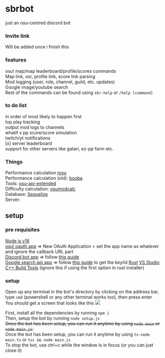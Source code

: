 # sbrbot
just an osu-centred discord bot

### Invite link
Will be added once i finish this 

### features
osu! map/map leaderboard/profile/scores commands</br>
Map link, osr, profile link, score link parsing</br>
Mod logging (user, role, channel, guild, etc. updates)</br>
Google image/youtube search </br>
Rest of the commands can be found using `sbr-help` or `/help [command]`</br>

### to do list
in order of most likely to happen first </br>
top play tracking</br>
output mod logs to channels</br>
whatif x pp score/score simulation</br>
twitch/yt notifications</br>
[x] server leaderboard</br>
support for other servers like gatari, ez-pp farm etc.</br>

### Things
Performance calculation [rosu](https://github.com/MaxOhn/rosu-pp)</br>
Performance calculation (old): [booba](https://www.npmjs.com/package/booba)</br>
Tools: [osu-api-extended](https://github.com/cyperdark/osu-api-extended)</br>
Difficulty calculation: [osumodcalc](https://www.npmjs.com/package/osumodcalculator)</br>
Database: [Sequelize](https://www.npmjs.com/package/sequelize)</br>
Server: </br>


## setup
### pre requisites
[Node js v16](https://nodejs.org/en/blog/release/v16.13.0/)</br>
[osu! oauth app](https://osu.ppy.sh/home/account/edit#new-oauth-application) => New OAuth Application > set the app name as whatever and ignore the callback URL part</br>
[Discord bot app](https://discord.com/developers/applications) => follow [this guide](https://discordjs.guide/preparations/setting-up-a-bot-application.html#creating-your-bot)</br>
[Google search api app](https://cse.google.com/cse/all) => follow [this guide](https://cdn.discordapp.com/attachments/824898253005914112/892674375646584862/HowTo.mp4) to get the key/id
[Rust](https://www.rust-lang.org/tools/install) 
[VS Studio C++ Build Tools](https://visualstudio.microsoft.com/visual-cpp-build-tools/) (ignore this if using the first option in rust installer)

### setup
Open up any terminal in the bot's directory by clicking on the address bar, type `cmd` (powershell or any other terminal works too), then press enter</br>You should get a screen that looks like this <img src=https://cdn.discordapp.com/attachments/724514625005158403/993119861649715280/unknown.png>
</br>

First, install all the dependencies by running `npm i`</br>
Then, setup the bot by running `node setup.js`</br>
~~Once the bot has been setup, you can run it anytime by using `node main` or `node main.js`.~~</br> 
Once the bot has been setup, you can run it anytime by using `ts-node main.ts` or `tsc && node main.js`</br>
To stop the bot, use ctrl+c while the window is in focus (or you can just close it)